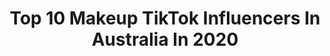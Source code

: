 ---
title: Top 10 Makeup TikTok Influencers In Australia In 2020
description: >-
  Find top makeup TikTok influencers in Australia in 2020. Most popular hashtags: #fyp #foryou #makeup #foryoupage.
platform: TikTok
hits: 374
text_top: Identify the most popular TikTok profiles on inBeat.
text_bottom: inBeat holds 374 TikTok influencers like this in Australia for you to connect with.
profiles:
  - username: "sam.b.perry"
    fullname: >-
      sam.b.perry
    bio: >-
      💖20💖 🇦🇺 Aussie 🇦🇺 Makeup, art & life Born Bred Talent
    location: "Australia"
    followers: 677700
    engagement: 2016
    commentsToLikes: 0.019897
    id: ck9k4demvs0by0j78u1wfd7d2
    verified: true
    hashtags: "#ad, #anime, #homeoffice, #foryou"
  - username: "deadawaken"
    fullname: >-
      💀Deadawaken💀
    bio: >-
      🥀🖤gothic🖤🥀❤️Insta❤️👣auzzie👣🔥SFX makeup artist🔥🕸Patreon🕸
    location: "Australia"
    followers: 14500
    engagement: 1921
    commentsToLikes: 0.032785
    id: ck9e3895ui99a0j78fa9mikgi
    verified: false
    hashtags: "#fyp, #gothic, #punk, #goth"
  - username: "sophiegmakeup"
    fullname: >-
      Soph
    bio: >-
      ✨16✨ Instagram: @sophh.makeupp Love you all! 🥳
    location: "Australia"
    followers: 15200
    engagement: 2041
    commentsToLikes: 0.018626
    id: ckb9rxz03osbf0j23xgkcaqnp
    verified: false
    hashtags: "#fyp, #foryou, #creative, #1d"
  - username: "makeupbymyke"
    fullname: >-
      Makeup By Myke
    bio: >-
      Just a boy who loves makeup. ❤️ 25, 6”2, AU 🇦🇺 Support in any way you can!👇🏼
    location: "Australia"
    followers: 63500
    engagement: 2473
    commentsToLikes: 0.026361
    id: ck8nitp74791v0j78rw1i3ja7
    verified: false
    hashtags: "#foryoupage, #makeuptutorial, #fyp, #beautyhaul"
  - username: "reddelicious000"
    fullname: >-
      Kellie Smith
    bio: >-
      📸 IG: @reddelicious000 🎥 YouTube: reddelicious000 Kmart | Makeup | Curves
    location: "Australia"
    followers: 3846
    engagement: 1128
    commentsToLikes: 0.111218
    id: ckbrcfl0iqbks0j23ap5qmsul
    verified: false
    hashtags: "#over40s, #momsoftiktok, #over30s, #aussiethings"
  - username: "venus.amore"
    fullname: >-
      🏳️‍🌈 Venus Amoré 🏳️‍🌈
    bio: >-
      ☀️ GOLD COAST, AU ☀️ Makeup, life, love and fun! 👇🏽👇🏽INSTA LINKED 👇🏽👇🏽
    location: "Australia"
    followers: 30000
    engagement: 1131
    commentsToLikes: 0.065119
    id: ck9dsse339dj30j785o2mg0pv
    verified: false
    hashtags: "#follow, #funny, #forupage, #tiktok"
  - username: "samjtodd"
    fullname: >-
      💓 sam todd 💓
    bio: >-
      fashion/makeup/DIY’s owner/designer @the.volt 💞 bris, AU 💌 samtodd@hotmail.com
    location: "Australia"
    followers: 11600
    engagement: 955
    commentsToLikes: 0.046536
    id: ckbqej5b40dxh0j235h9iab39
    verified: false
    hashtags: "#brisbane, #festivalfashion, #handmadefashion, #thevolt"
  - username: "thefauxchanel"
    fullname: >-
      TheFauxChanel
    bio: >-
      🇦🇺🇳🇿🇵🇭 Hi, I’m Cat! Makeup Illusionist thefauxchanel@gmail.com
    location: "Australia"
    followers: 139500
    engagement: 1663
    commentsToLikes: 0.022099
    id: ck94lj4f2zf5o0j78f9cbrkke
    verified: false
    hashtags: "#makeup, #foryou, #creepy, #fyp"
  - username: "ains_mua"
    fullname: >-
      Ainsley
    bio: >-
      🎉 22 | passion for makeup 💄| Victoria, Aus 🇦🇺 | Follow me on Instagram ⬇️
    location: "Australia"
    followers: 76800
    engagement: 1630
    commentsToLikes: 0.021557
    id: ckacvdkh0n86g0i78i70ejx48
    verified: false
    hashtags: "#foryou, #orange, #art, #paint"
  - username: "ozbeautyexpert"
    fullname: >-
      OzBeautyExpert
    bio: >-
      Have you got me on insta too? @ozbeautyexpert See my makeup brand in this link
    location: "Australia"
    followers: 7487
    engagement: 285
    commentsToLikes: 0.048138
    id: ckdhy2hyf4pjf0j23mlzccuyf
    verified: false
    hashtags: "#fyp, #foryou, #friday, #lol"
---